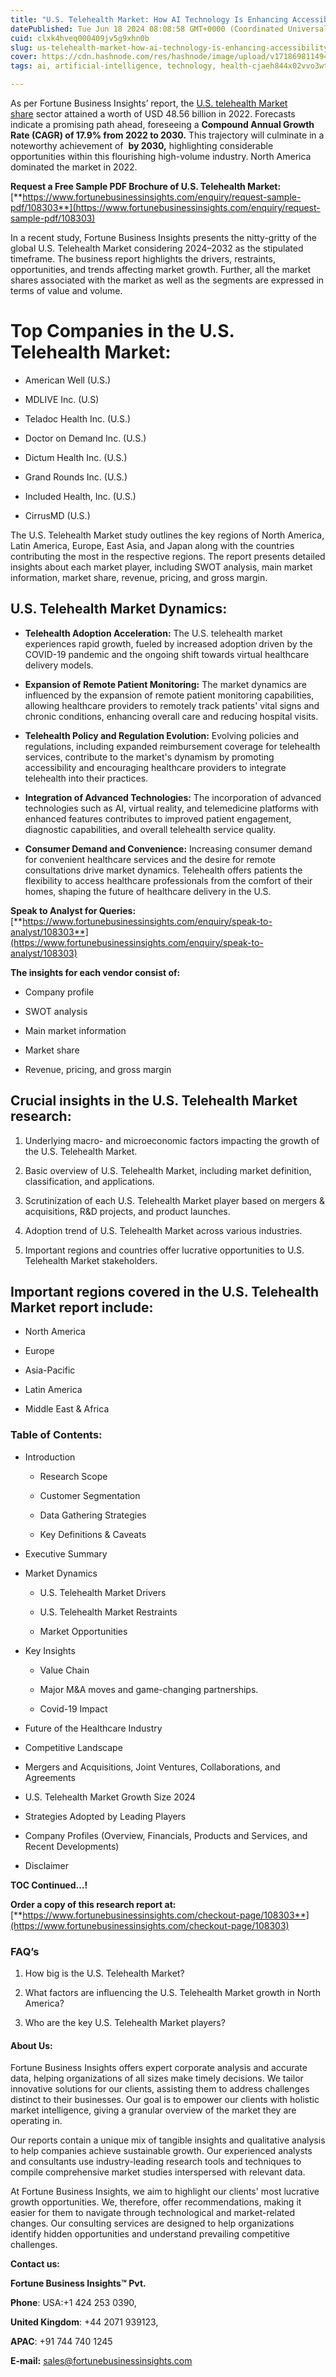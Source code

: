 ```yaml
---
title: "U.S. Telehealth Market: How AI Technology Is Enhancing Accessibility"
datePublished: Tue Jun 18 2024 08:08:58 GMT+0000 (Coordinated Universal Time)
cuid: clxk4hveq000409jv5g9xhn0b
slug: us-telehealth-market-how-ai-technology-is-enhancing-accessibility
cover: https://cdn.hashnode.com/res/hashnode/image/upload/v1718698114947/9c8a9b80-1710-4924-a0ef-19e4869b0728.png
tags: ai, artificial-intelligence, technology, health-cjaeh844x02vvo3wtj5r2s75q, healthcare, us-telehealth-market

---
```


As per Fortune Business Insights’ report, the [U.S. telehealth Market share](https://www.fortunebusinessinsights.com/u-s-telehealth-market-108303) sector attained a worth of USD 48.56 billion in 2022. Forecasts indicate a promising path ahead, foreseeing a **Compound Annual Growth Rate (CAGR) of 17.9% from 2022 to 2030.** This trajectory will culminate in a noteworthy achievement of  **by 2030,** highlighting considerable opportunities within this flourishing high-volume industry. North America dominated the market in 2022.

**Request a Free Sample PDF Brochure of U.S. Telehealth Market:** [**https://www.fortunebusinessinsights.com/enquiry/request-sample-pdf/108303**](https://www.fortunebusinessinsights.com/enquiry/request-sample-pdf/108303)

In a recent study, Fortune Business Insights presents the nitty-gritty of the global U.S. Telehealth Market considering 2024–2032 as the stipulated timeframe. The business report highlights the drivers, restraints, opportunities, and trends affecting market growth. Further, all the market shares associated with the market as well as the segments are expressed in terms of value and volume.

# **Top Companies in the U.S. Telehealth Market:**

* American Well (U.S.)
    
* MDLIVE Inc. (U.S)
    
* Teladoc Health Inc. (U.S.)
    
* Doctor on Demand Inc. (U.S.)
    
* Dictum Health Inc. (U.S.)
    
* Grand Rounds Inc. (U.S.)
    
* Included Health, Inc. (U.S.)
    
* CirrusMD (U.S.)
    

The U.S. Telehealth Market study outlines the key regions of North America, Latin America, Europe, East Asia, and Japan along with the countries contributing the most in the respective regions. The report presents detailed insights about each market player, including SWOT analysis, main market information, market share, revenue, pricing, and gross margin.

## U.S. Telehealth Market **Dynamics**:

* **Telehealth Adoption Acceleration:** The U.S. telehealth market experiences rapid growth, fueled by increased adoption driven by the COVID-19 pandemic and the ongoing shift towards virtual healthcare delivery models.
    
* **Expansion of Remote Patient Monitoring:** The market dynamics are influenced by the expansion of remote patient monitoring capabilities, allowing healthcare providers to remotely track patients' vital signs and chronic conditions, enhancing overall care and reducing hospital visits.
    
* **Telehealth Policy and Regulation Evolution:** Evolving policies and regulations, including expanded reimbursement coverage for telehealth services, contribute to the market's dynamism by promoting accessibility and encouraging healthcare providers to integrate telehealth into their practices.
    
* **Integration of Advanced Technologies:** The incorporation of advanced technologies such as AI, virtual reality, and telemedicine platforms with enhanced features contributes to improved patient engagement, diagnostic capabilities, and overall telehealth service quality.
    
* **Consumer Demand and Convenience:** Increasing consumer demand for convenient healthcare services and the desire for remote consultations drive market dynamics. Telehealth offers patients the flexibility to access healthcare professionals from the comfort of their homes, shaping the future of healthcare delivery in the U.S.
    

**Speak to Analyst for Queries:** [**https://www.fortunebusinessinsights.com/enquiry/speak-to-analyst/108303**](https://www.fortunebusinessinsights.com/enquiry/speak-to-analyst/108303)

**The insights for each vendor consist of:**

* Company profile
    
* SWOT analysis
    
* Main market information
    
* Market share
    
* Revenue, pricing, and gross margin
    

## **Crucial insights in the U.S. Telehealth Market research:**

1. Underlying macro- and microeconomic factors impacting the growth of the U.S. Telehealth Market.
    
2. Basic overview of U.S. Telehealth Market, including market definition, classification, and applications.
    
3. Scrutinization of each U.S. Telehealth Market player based on mergers & acquisitions, R&D projects, and product launches.
    
4. Adoption trend of U.S. Telehealth Market across various industries.
    
5. Important regions and countries offer lucrative opportunities to U.S. Telehealth Market stakeholders.
    

## **Important regions covered in the U.S. Telehealth Market report include:**

* North America
    
* Europe
    
* Asia-Pacific
    
* Latin America
    
* Middle East & Africa
    

### **Table of Contents:**

* Introduction
    
    * Research Scope
        
    * Customer Segmentation
        
    * Data Gathering Strategies
        
    * Key Definitions & Caveats
        
* Executive Summary
    
* Market Dynamics
    
    * U.S. Telehealth Market Drivers
        
    * U.S. Telehealth Market Restraints
        
    * Market Opportunities
        
* Key Insights
    
    * Value Chain
        
    * Major M&A moves and game-changing partnerships.
        
    * Covid-19 Impact
        
* Future of the Healthcare Industry
    
* Competitive Landscape
    
* Mergers and Acquisitions, Joint Ventures, Collaborations, and Agreements
    
* U.S. Telehealth Market Growth Size 2024
    
* Strategies Adopted by Leading Players
    
* Company Profiles (Overview, Financials, Products and Services, and Recent Developments)
    
* Disclaimer
    

**TOC Continued…!**

**Order a copy of this research report at:** [**https://www.fortunebusinessinsights.com/checkout-page/108303**](https://www.fortunebusinessinsights.com/checkout-page/108303)

### **FAQ’s**

1. How big is the U.S. Telehealth Market?
    
2. What factors are influencing the U.S. Telehealth Market growth in North America?
    
3. Who are the key U.S. Telehealth Market players?
    

#### **About Us:**

Fortune Business Insights offers expert corporate analysis and accurate data, helping organizations of all sizes make timely decisions. We tailor innovative solutions for our clients, assisting them to address challenges distinct to their businesses. Our goal is to empower our clients with holistic market intelligence, giving a granular overview of the market they are operating in.

Our reports contain a unique mix of tangible insights and qualitative analysis to help companies achieve sustainable growth. Our experienced analysts and consultants use industry-leading research tools and techniques to compile comprehensive market studies interspersed with relevant data.

At Fortune Business Insights, we aim to highlight our clients' most lucrative growth opportunities. We, therefore, offer recommendations, making it easier for them to navigate through technological and market-related changes. Our consulting services are designed to help organizations identify hidden opportunities and understand prevailing competitive challenges.

**Contact us:**

**Fortune Business Insights™ Pvt.**

**Phone**: USA:+1 424 253 0390,

**United Kingdom**: +44 2071 939123,

**APAC**: +91 744 740 1245

**E-mail:** [sales@fortunebusinessinsights.com](mailto:sales@fortunebusinessinsights.com)